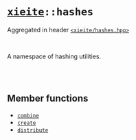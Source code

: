 # [`xieite`](../README.md)`::hashes`
Aggregated in header [`<xieite/hashes.hpp>`](../include/xieite/hashes.hpp)

<br/>

A namespace of hashing utilities.

<br/><br/>

## Member functions
- [`combine`](../docs/hashes/combine.md)
- [`create`](../docs/hashes/create.md)
- [`distribute`](../docs/hashes/distribute.md)
